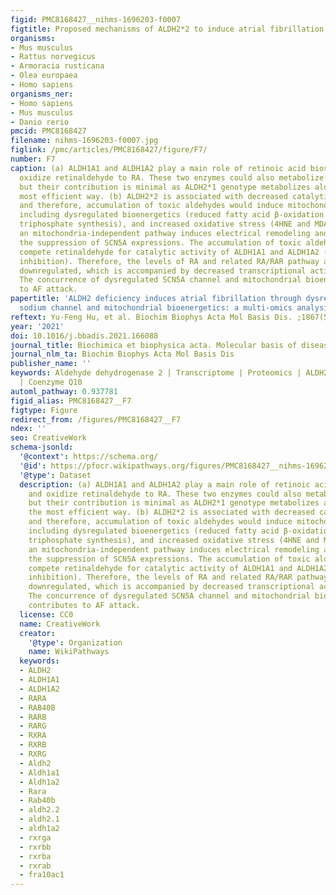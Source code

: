 ```yaml
---
figid: PMC8168427__nihms-1696203-f0007
figtitle: Proposed mechanisms of ALDH2*2 to induce atrial fibrillation
organisms:
- Mus musculus
- Rattus norvegicus
- Armoracia rusticana
- Olea europaea
- Homo sapiens
organisms_ner:
- Homo sapiens
- Mus musculus
- Danio rerio
pmcid: PMC8168427
filename: nihms-1696203-f0007.jpg
figlink: /pmc/articles/PMC8168427/figure/F7/
number: F7
caption: (a) ALDH1A1 and ALDH1A2 play a main role of retinoic acid biosynthesis and
  oxidize retinaldehyde to RA. These two enzymes could also metabolize aldehydes,
  but their contribution is minimal as ALDH2*1 genotype metabolizes aldehydes in the
  most efficient way. (b) ALDH2*2 is associated with decreased catalytic activity,
  and therefore, accumulation of toxic aldehydes would induce mitochondrial dysfunction,
  including dysregulated bioenergetics (reduced fatty acid β-oxidation and adenosine
  triphosphate synthesis), and increased oxidative stress (4HNE and MDA). In addition,
  an mitochondria-independent pathway induces electrical remodeling and AF through
  the suppression of SCN5A expressions. The accumulation of toxic aldehydes would
  compete retinaldehyde for catalytic activity of ALDH1A1 and ALDH1A2 (competitive
  inhibition). Therefore, the levels of RA and related RA/RAR pathway are further
  downregulated, which is accompanied by decreased transcriptional activity of SCN5A.
  The concurrence of dysregulated SCN5A channel and mitochondrial bioenergetics contributes
  to AF attack.
papertitle: 'ALDH2 deficiency induces atrial fibrillation through dysregulated cardiac
  sodium channel and mitochondrial bioenergetics: a multi-omics analysis.'
reftext: Yu-Feng Hu, et al. Biochim Biophys Acta Mol Basis Dis. ;1867(5):166088-166088.
year: '2021'
doi: 10.1016/j.bbadis.2021.166088
journal_title: Biochimica et biophysica acta. Molecular basis of disease
journal_nlm_ta: Biochim Biophys Acta Mol Basis Dis
publisher_name: ''
keywords: Aldehyde dehydrogenase 2 | Transcriptome | Proteomics | ALDH2*2 | SCN5A
  | Coenzyme Q10
automl_pathway: 0.937781
figid_alias: PMC8168427__F7
figtype: Figure
redirect_from: /figures/PMC8168427__F7
ndex: ''
seo: CreativeWork
schema-jsonld:
  '@context': https://schema.org/
  '@id': https://pfocr.wikipathways.org/figures/PMC8168427__nihms-1696203-f0007.html
  '@type': Dataset
  description: (a) ALDH1A1 and ALDH1A2 play a main role of retinoic acid biosynthesis
    and oxidize retinaldehyde to RA. These two enzymes could also metabolize aldehydes,
    but their contribution is minimal as ALDH2*1 genotype metabolizes aldehydes in
    the most efficient way. (b) ALDH2*2 is associated with decreased catalytic activity,
    and therefore, accumulation of toxic aldehydes would induce mitochondrial dysfunction,
    including dysregulated bioenergetics (reduced fatty acid β-oxidation and adenosine
    triphosphate synthesis), and increased oxidative stress (4HNE and MDA). In addition,
    an mitochondria-independent pathway induces electrical remodeling and AF through
    the suppression of SCN5A expressions. The accumulation of toxic aldehydes would
    compete retinaldehyde for catalytic activity of ALDH1A1 and ALDH1A2 (competitive
    inhibition). Therefore, the levels of RA and related RA/RAR pathway are further
    downregulated, which is accompanied by decreased transcriptional activity of SCN5A.
    The concurrence of dysregulated SCN5A channel and mitochondrial bioenergetics
    contributes to AF attack.
  license: CC0
  name: CreativeWork
  creator:
    '@type': Organization
    name: WikiPathways
  keywords:
  - ALDH2
  - ALDH1A1
  - ALDH1A2
  - RARA
  - RAB40B
  - RARB
  - RARG
  - RXRA
  - RXRB
  - RXRG
  - Aldh2
  - Aldh1a1
  - Aldh1a2
  - Rara
  - Rab40b
  - aldh2.2
  - aldh2.1
  - aldh1a2
  - rxrga
  - rxrbb
  - rxrba
  - rxrab
  - fra10ac1
---
```

